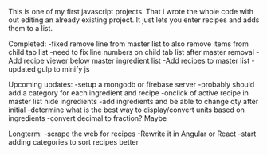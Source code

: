 This is one of my first javascript projects. That i wrote the whole code with out editing an already existing project. It just lets you enter recipes and adds them to a list.

Completed:
-fixed remove line from master list to also remove items from child tab list
-need to fix line numbers on child tab list after master removal
-Add recipe viewer below master ingredient list
-Add recipes to master list
-updated gulp to minify js

Upcoming updates:
-setup a mongodb or firebase server
-probably should add a category for each ingredient and recipe
-onclick of active recipe in master list hide ingredients
-add ingredients and be able to change qty after initial
-determine what is the best way to display/convert units based on ingredients
-convert decimal to fraction? Maybe

Longterm:
-scrape the web for recipes
-Rewrite it in Angular or React
-start adding categories to sort recipes better
